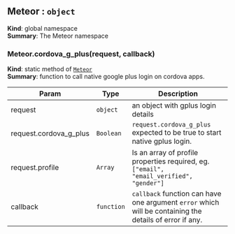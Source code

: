 <a name="Meteor"></a>
## Meteor : <code>object</code>
**Kind**: global namespace  
**Summary**: The Meteor namespace  
<a name="Meteor.cordova_g_plus"></a>
### Meteor.cordova_g_plus(request, callback)
**Kind**: static method of <code>[Meteor](#Meteor)</code>  
**Summary**: function to call native google plus login on cordova apps.  

| Param | Type | Description |
| --- | --- | --- |
| request | <code>object</code> | an object with gplus login details |
| request.cordova_g_plus | <code>Boolean</code> | `request.cordova_g_plus` expected to be true to start native gplus login. |
| request.profile | <code>Array</code> | Is an array of profile properties required, eg. `["email", "email_verified", "gender"]` |
| callback | <code>function</code> | `callback` function can have one argument `error` which will be containing the details of error if any. |

